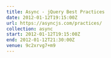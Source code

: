 ```yaml
---
title: Async - jQuery Best Practices
date: 2012-01-12T19:15:00Z
url: https://asyncjs.com/practices/
collection: async
start: 2012-01-12T19:15:00Z
end: 2012-01-12T21:30:00Z
venue: 9c2xrvg7+m9
---
```

